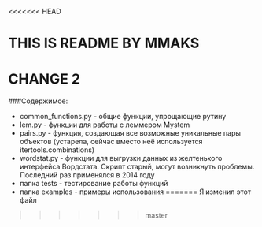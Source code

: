 <<<<<<< HEAD
# THIS IS README BY MMAKS
# CHANGE 2

###Содержимое:
- common_functions.py - общие функции, упрощающие рутину
- lem.py - функции для работы с леммером Mystem
- pairs.py - функция, создающая все возможные уникальные пары объектов (устарела, сейчас вместо неё используется itertools.combinations)
- wordstat.py - функции для выгрузки данных из желтенького интерфейса Вордстата. Скрипт старый, могут возникнуть проблемы. Последний раз применялся в 2014 году
- папка tests - тестирование работы функций
- папка examples - примеры использования
=======
Я изменил этот файл
>>>>>>> master
